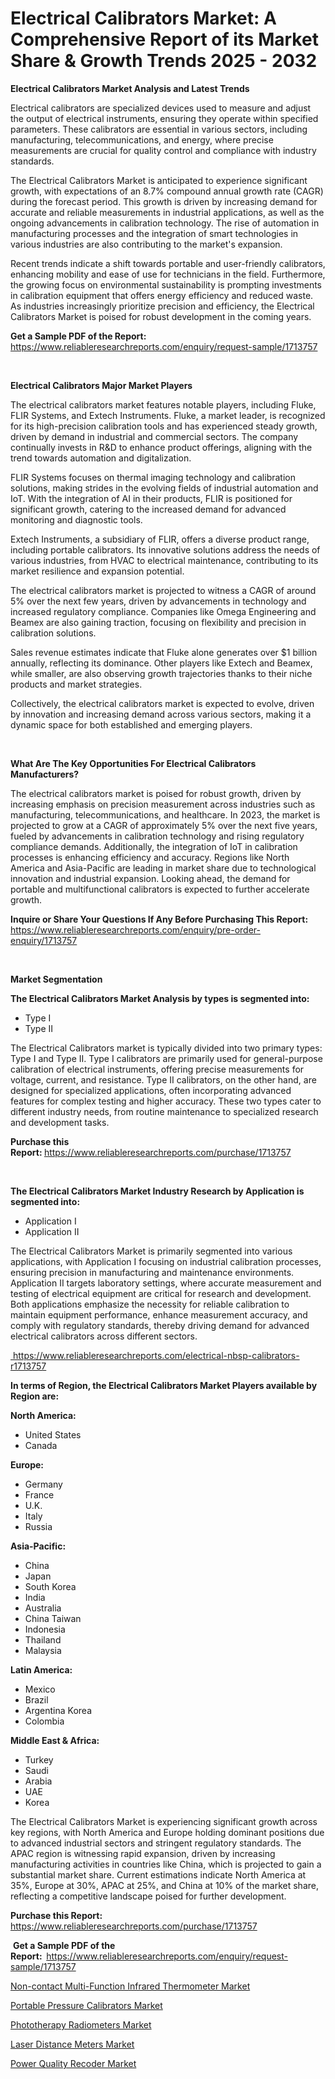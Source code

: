 <p><h1>Electrical Calibrators Market: A Comprehensive Report of its Market Share & Growth Trends 2025 - 2032</h1></p><p><strong>Electrical Calibrators Market Analysis and Latest Trends</strong></p>
<p><p>Electrical calibrators are specialized devices used to measure and adjust the output of electrical instruments, ensuring they operate within specified parameters. These calibrators are essential in various sectors, including manufacturing, telecommunications, and energy, where precise measurements are crucial for quality control and compliance with industry standards.</p><p>The Electrical Calibrators Market is anticipated to experience significant growth, with expectations of an 8.7% compound annual growth rate (CAGR) during the forecast period. This growth is driven by increasing demand for accurate and reliable measurements in industrial applications, as well as the ongoing advancements in calibration technology. The rise of automation in manufacturing processes and the integration of smart technologies in various industries are also contributing to the market's expansion.</p><p>Recent trends indicate a shift towards portable and user-friendly calibrators, enhancing mobility and ease of use for technicians in the field. Furthermore, the growing focus on environmental sustainability is prompting investments in calibration equipment that offers energy efficiency and reduced waste. As industries increasingly prioritize precision and efficiency, the Electrical Calibrators Market is poised for robust development in the coming years.</p></p>
<p><strong>Get a Sample PDF of the Report:&nbsp;</strong> <a href="https://www.reliableresearchreports.com/enquiry/request-sample/1713757?utm_campaign=41&utm_medium=2&utm_source=Github&utm_content=ia&utm_term=28032025&utm_id=electrical-calibrators">https://www.reliableresearchreports.com/enquiry/request-sample/1713757</a></p>
<p>&nbsp;</p>
<p><strong>Electrical Calibrators Major Market Players</strong></p>
<p><p>The electrical calibrators market features notable players, including Fluke, FLIR Systems, and Extech Instruments. Fluke, a market leader, is recognized for its high-precision calibration tools and has experienced steady growth, driven by demand in industrial and commercial sectors. The company continually invests in R&D to enhance product offerings, aligning with the trend towards automation and digitalization.</p><p>FLIR Systems focuses on thermal imaging technology and calibration solutions, making strides in the evolving fields of industrial automation and IoT. With the integration of AI in their products, FLIR is positioned for significant growth, catering to the increased demand for advanced monitoring and diagnostic tools.</p><p>Extech Instruments, a subsidiary of FLIR, offers a diverse product range, including portable calibrators. Its innovative solutions address the needs of various industries, from HVAC to electrical maintenance, contributing to its market resilience and expansion potential.</p><p>The electrical calibrators market is projected to witness a CAGR of around 5% over the next few years, driven by advancements in technology and increased regulatory compliance. Companies like Omega Engineering and Beamex are also gaining traction, focusing on flexibility and precision in calibration solutions.</p><p>Sales revenue estimates indicate that Fluke alone generates over $1 billion annually, reflecting its dominance. Other players like Extech and Beamex, while smaller, are also observing growth trajectories thanks to their niche products and market strategies.</p><p>Collectively, the electrical calibrators market is expected to evolve, driven by innovation and increasing demand across various sectors, making it a dynamic space for both established and emerging players.</p></p>
<p>&nbsp;</p>
<p><strong>What Are The Key Opportunities For Electrical Calibrators Manufacturers?</strong></p>
<p><p>The electrical calibrators market is poised for robust growth, driven by increasing emphasis on precision measurement across industries such as manufacturing, telecommunications, and healthcare. In 2023, the market is projected to grow at a CAGR of approximately 5% over the next five years, fueled by advancements in calibration technology and rising regulatory compliance demands. Additionally, the integration of IoT in calibration processes is enhancing efficiency and accuracy. Regions like North America and Asia-Pacific are leading in market share due to technological innovation and industrial expansion. Looking ahead, the demand for portable and multifunctional calibrators is expected to further accelerate growth.</p></p>
<p><strong>Inquire or Share Your Questions If Any Before Purchasing This Report:</strong> <a href="https://www.reliableresearchreports.com/enquiry/pre-order-enquiry/1713757?utm_campaign=41&utm_medium=2&utm_source=Github&utm_content=ia&utm_term=28032025&utm_id=electrical-calibrators">https://www.reliableresearchreports.com/enquiry/pre-order-enquiry/1713757</a></p>
<p>&nbsp;</p>
<p><strong>Market Segmentation</strong></p>
<p><strong>The Electrical Calibrators Market Analysis by types is segmented into:</strong></p>
<p><ul><li>Type I</li><li>Type II</li></ul></p>
<p><p>The Electrical Calibrators market is typically divided into two primary types: Type I and Type II. Type I calibrators are primarily used for general-purpose calibration of electrical instruments, offering precise measurements for voltage, current, and resistance. Type II calibrators, on the other hand, are designed for specialized applications, often incorporating advanced features for complex testing and higher accuracy. These two types cater to different industry needs, from routine maintenance to specialized research and development tasks.</p></p>
<p><strong>Purchase this Report:&nbsp;</strong><a href="https://www.reliableresearchreports.com/purchase/1713757?utm_campaign=41&utm_medium=2&utm_source=Github&utm_content=ia&utm_term=28032025&utm_id=electrical-calibrators">https://www.reliableresearchreports.com/purchase/1713757</a></p>
<p>&nbsp;</p>
<p><strong>The Electrical Calibrators Market Industry Research by Application is segmented into:</strong></p>
<p><ul><li>Application I</li><li>Application II</li></ul></p>
<p><p>The Electrical Calibrators Market is primarily segmented into various applications, with Application I focusing on industrial calibration processes, ensuring precision in manufacturing and maintenance environments. Application II targets laboratory settings, where accurate measurement and testing of electrical equipment are critical for research and development. Both applications emphasize the necessity for reliable calibration to maintain equipment performance, enhance measurement accuracy, and comply with regulatory standards, thereby driving demand for advanced electrical calibrators across different sectors.</p></p>
<p><a href="https://www.reliableresearchreports.com/electrical-nbsp-calibrators-r1713757?utm_campaign=41&utm_medium=2&utm_source=Github&utm_content=ia&utm_term=28032025&utm_id=electrical-calibrators">&nbsp;https://www.reliableresearchreports.com/electrical-nbsp-calibrators-r1713757</a></p>
<p><strong>In terms of Region, the Electrical Calibrators Market Players available by Region are:</strong></p>
<p>
    <p> <strong> North America: </strong>
        <ul>
            <li>United States</li>
            <li>Canada</li>
        </ul>
        </p> 
    <p> <strong> Europe: </strong>
        <ul>
            <li>Germany</li>
            <li>France</li>
            <li>U.K.</li>
            <li>Italy</li>
            <li>Russia</li>
        </ul>
        </p> 
    <p> <strong> Asia-Pacific: </strong>
        <ul>
            <li>China</li>
            <li>Japan</li>
            <li>South Korea</li>
            <li>India</li>
            <li>Australia</li>
            <li>China Taiwan</li>
            <li>Indonesia</li>
            <li>Thailand</li>
            <li>Malaysia</li>
        </ul>
        </p> 
    <p> <strong> Latin America: </strong>
        <ul>
            <li>Mexico</li>
            <li>Brazil</li>
            <li>Argentina Korea</li>
            <li>Colombia</li>
        </ul>
        </p> 
    <p> <strong> Middle East & Africa: </strong>
        <ul>
            <li>Turkey</li>
            <li>Saudi</li>
            <li>Arabia</li>
            <li>UAE</li>
            <li>Korea</li>
        </ul>
    </p>
    </p>
<p><p>The Electrical Calibrators Market is experiencing significant growth across key regions, with North America and Europe holding dominant positions due to advanced industrial sectors and stringent regulatory standards. The APAC region is witnessing rapid expansion, driven by increasing manufacturing activities in countries like China, which is projected to gain a substantial market share. Current estimations indicate North America at 35%, Europe at 30%, APAC at 25%, and China at 10% of the market share, reflecting a competitive landscape poised for further development.</p></p>
<p><strong>Purchase this Report: </strong><a href="https://www.reliableresearchreports.com/purchase/1713757?utm_campaign=41&utm_medium=2&utm_source=Github&utm_content=ia&utm_term=28032025&utm_id=electrical-calibrators">https://www.reliableresearchreports.com/purchase/1713757</a></p>
<p>&nbsp;<strong>Get a Sample PDF of the Report:&nbsp;&nbsp;</strong><a href="https://www.reliableresearchreports.com/enquiry/request-sample/1713757?utm_campaign=41&utm_medium=2&utm_source=Github&utm_content=ia&utm_term=28032025&utm_id=electrical-calibrators">https://www.reliableresearchreports.com/enquiry/request-sample/1713757</a></p>
<p><strong></strong></p>
<p><p><a href="https://github.com/ilanarohalgh/Market-Research-Report-List-1/blob/main/non-contact-multi-function-infrared-thermometer-market.md?utm_campaign=41&utm_medium=2&utm_source=Github&utm_content=ia&utm_term=28032025&utm_id=electrical-calibrators">Non-contact Multi-Function Infrared Thermometer Market</a></p><p><a href="https://github.com/tabormahay2f/Market-Research-Report-List-1/blob/main/portable-pressure-calibrators-market.md?utm_campaign=41&utm_medium=2&utm_source=Github&utm_content=ia&utm_term=28032025&utm_id=electrical-calibrators">Portable Pressure Calibrators Market</a></p><p><a href="https://github.com/siwerhommer97/Market-Research-Report-List-1/blob/main/phototherapy-radiometers-market.md?utm_campaign=41&utm_medium=2&utm_source=Github&utm_content=ia&utm_term=28032025&utm_id=electrical-calibrators">Phototherapy Radiometers Market</a></p><p><a href="https://github.com/zdybelzinn/Market-Research-Report-List-1/blob/main/laser-distance-meters-market.md?utm_campaign=41&utm_medium=2&utm_source=Github&utm_content=ia&utm_term=28032025&utm_id=electrical-calibrators">Laser Distance Meters Market</a></p><p><a href="https://github.com/naingbiner7i/Market-Research-Report-List-1/blob/main/power-quality-recoder-market.md?utm_campaign=41&utm_medium=2&utm_source=Github&utm_content=ia&utm_term=28032025&utm_id=electrical-calibrators">Power Quality Recoder Market</a></p></p>